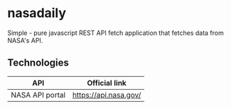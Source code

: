 # nasadaily
Simple - pure javascript REST API fetch application that fetches data from NASA's API.

## Technologies

| API | Official link |
| ------------- | ------------- |
| NASA API portal | https://api.nasa.gov/ |

